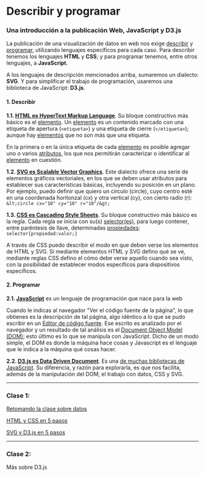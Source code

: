 # Describir y programar

### Una introducción a la publicación Web, JavaScript y D3.js

La publicación de una visualización de datos en web nos exige <a href="https://es.wikipedia.org/wiki/Categoría:Lenguajes_de_descripción" title="Categoría:Lenguajes de descripción - Wikipedia">describir</a> y <a href="https://es.wikipedia.org/wiki/Anexo:Lenguajes_de_programación" title="Anexo:Lenguajes de programación - Wikipedia">programar</a>, utilizando lenguajes específicos para cada caso. Para describir tenemos los lenguajes <strong>HTML</strong> y <strong>CSS</strong>; y para programar tenemos, entre otros lenguajes, a <strong>JavaScript</strong>.

A los lenguajes de descripción mencionados arriba, sumaremos un dialecto: <strong>SVG</strong>. Y para simplificar el trabajo de programación, usaremos una biblioteca de JavaScript: <strong>D3.js</strong>.

#### 1. Describir

**1.1. <a href="https://github.com/profesorfaco/describir-programar/wiki/HTML" title="Wiki del Repositorio" target="_blank">HTML es <u>H</u>yper<u>T</u>ext <u>M</u>arkup <u>L</u>anguage</strong></a>**. Su bloque constructivo más básico es el <a href="https://developer.mozilla.org/es/docs/Web/HTML/Elemento" target="_blank" title="Referencia de Elementos HTML">elemento</a>. Un <a href="https://developer.mozilla.org/es/docs/Web/HTML/Elemento" target="_blank" title="Referencia de Elementos HTML">elemento</a> es un contenido marcado con una etiqueta de apertura (<code>&lt;etiqueta&gt;</code>) y una etiqueta de cierre (<code>&lt;/etiqueta&gt;</code>); aunque hay <a href="https://developer.mozilla.org/es/docs/Web/HTML/Elemento" target="_blank" title="Referencia de Elementos HTML">elementos</a> que no son más que una etiqueta.

En la primera o en la única etiqueta de cada <a href="https://developer.mozilla.org/es/docs/Web/HTML/Elemento" target="_blank" title="Referencia de Elementos HTML">elemento</a> es posible agregar uno o varios <a href="https://developer.mozilla.org/es/docs/Web/HTML/Atributos" title="Referencia de Atributos HTML" target="_blank">atributos</a>, los que nos permitirán caracterizar o identificar al <a href="https://developer.mozilla.org/es/docs/Web/HTML/Elemento" target="_blank" title="Referencia de Elementos HTML">elemento</a> en cuestión. 
                
**1.2. <a href="https://github.com/profesorfaco/describir-programar/wiki/SVG" title="Wiki del Repositorio" target="_blank">SVG es Scalable Vector Graphics</a>**. Este dialecto ofrece una serie de elementos gráficos vectoriales, en los que se deben usar atributos para establecer sus características básicas, incluyendo su posición en un plano. Por ejemplo, puedo definir que quiero un círculo (circle), cuyo centro esté en una coordenada horitonzal (cx) y otra vertical (cy), con cierto radio (r): `&lt;circle cx="10" cy="10" r="10"/&gt;`

**1.3. <a href="https://github.com/profesorfaco/describir-programar/wiki/CSS" title="Wiki del Repositorio" target="_blank">CSS es Cascading Style Sheets</a>**. Su bloque constructivo más básico es la regla. Cada regla se inicia con su(s) <a href="https://developer.mozilla.org/es/docs/Web/CSS/Referencia_CSS#Selectores" target="_blank" title="Referencia CSS">selector(es)</a>, para luego contener, entre paréntesis de llave, determinadas <a href="https://www.w3schools.com/cssref/default.asp" target="_blank" title="CSS Properties">propiedades</a>: `selector{propiedad:valor;}`
                
A través de CSS puedo describir el modo en que deben verse los elementos de HTML y SVG. Si mediante elementos HTML y SVG defino qué se ve, mediante reglas CSS defino el cómo debe verse aquello cuando sea visto, con la posibilidad de establecer modos específicos para dispositivos específicos.

#### 2. Programar

**2.1. <a href="https://github.com/profesorfaco/describir-programar/wiki/JavaScript" title="Wiki del Repositorio" target="_blank">JavaScript</a>** es un lenguaje de programación que nace para la web

Cuando le indicas al navegador "Ver el código fuente de la página", lo que obtienes es la descripción de tal página, algo idéntico a lo que se pudo escribir en un <a href="https://es.wikipedia.org/wiki/Editor_de_código_fuente" title="Wikipedia" target="_blank">Editor de código fuente</a>. Ese escrito es analizado por el navegador y un resultado de tal análisis es el <a href="https://es.wikipedia.org/wiki/Document_Object_Model" title="Wikipedia" target="_blank">Document Object Model (DOM)</a>; esto último es lo que se manipula con JavaScript. Dicho de un modo simple, el DOM es donde la máquina hace cosas y Javascript es el lenguaje que le indica a la máquina qué cosas hacer.

**2.2. <a href="https://github.com/profesorfaco/describir-programar/wiki/D3.js" title="Wiki del Repositorio" target="_blank">D3.js es <u>D</u>ata <u>D</u>riven <u>D</u>ocument</a>**. Es una <a href="https://www.javascripting.com/" target="_blank" title="JavaScripting.com | The Database of JavaScript Libraries">de muchas bibliotecas de JavaScript</a>. Su diferencia, y razón para explorarla, es que nos facilita, además de la manipulación del DOM, el trabajo con datos, CSS y SVG.
 
- - - - - - - - - - - - - - - - - 

### Clase 1: 

[Retomando la clase sobre datos](https://profesorfaco.github.io/describir-programar/)

[HTML y CSS en 5 pasos](https://profesorfaco.github.io/describir-programar/step-by-step/html-css/step-1.html)

[SVG y D3.js en 5 pasos](https://profesorfaco.github.io/describir-programar/step-by-step/svg-d3/step-1.html)

- - - - - - - - - - - - - - - - - 

### Clase 2:

Más sobre D3.js
